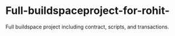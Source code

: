 # Full-buildspaceproject-for-rohit-
Full buildspace project including contract, scripts, and transactions.
